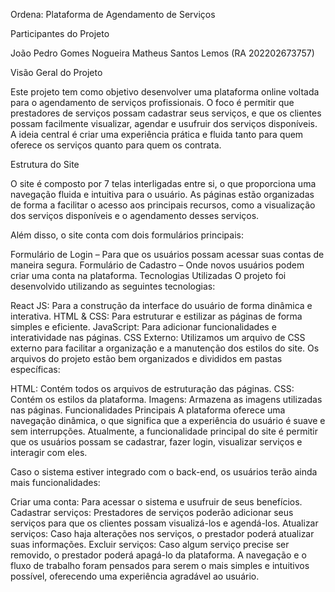 Ordena: Plataforma de Agendamento de Serviços

Participantes do Projeto

João Pedro Gomes Nogueira
Matheus Santos Lemos (RA 202202673757)

Visão Geral do Projeto

Este projeto tem como objetivo desenvolver uma plataforma online voltada para o agendamento de serviços profissionais. O foco é permitir que prestadores de serviços possam cadastrar seus serviços, e que os clientes possam facilmente visualizar, agendar e usufruir dos serviços disponíveis. A ideia central é criar uma experiência prática e fluida tanto para quem oferece os serviços quanto para quem os contrata.

Estrutura do Site

O site é composto por 7 telas interligadas entre si, o que proporciona uma navegação fluida e intuitiva para o usuário. As páginas estão organizadas de forma a facilitar o acesso aos principais recursos, como a visualização dos serviços disponíveis e o agendamento desses serviços.

Além disso, o site conta com dois formulários principais:

Formulário de Login – Para que os usuários possam acessar suas contas de maneira segura.
Formulário de Cadastro – Onde novos usuários podem criar uma conta na plataforma.
Tecnologias Utilizadas
O projeto foi desenvolvido utilizando as seguintes tecnologias:

React JS: Para a construção da interface do usuário de forma dinâmica e interativa.
HTML & CSS: Para estruturar e estilizar as páginas de forma simples e eficiente.
JavaScript: Para adicionar funcionalidades e interatividade nas páginas.
CSS Externo: Utilizamos um arquivo de CSS externo para facilitar a organização e a manutenção dos estilos do site.
Os arquivos do projeto estão bem organizados e divididos em pastas específicas:

HTML: Contém todos os arquivos de estruturação das páginas.
CSS: Contém os estilos da plataforma.
Imagens: Armazena as imagens utilizadas nas páginas.
Funcionalidades Principais
A plataforma oferece uma navegação dinâmica, o que significa que a experiência do usuário é suave e sem interrupções. Atualmente, a funcionalidade principal do site é permitir que os usuários possam se cadastrar, fazer login, visualizar serviços e interagir com eles.

Caso o sistema estiver integrado com o back-end, os usuários terão ainda mais funcionalidades:

Criar uma conta: Para acessar o sistema e usufruir de seus benefícios.
Cadastrar serviços: Prestadores de serviços poderão adicionar seus serviços para que os clientes possam visualizá-los e agendá-los.
Atualizar serviços: Caso haja alterações nos serviços, o prestador poderá atualizar suas informações.
Excluir serviços: Caso algum serviço precise ser removido, o prestador poderá apagá-lo da plataforma.
A navegação e o fluxo de trabalho foram pensados para serem o mais simples e intuitivos possível, oferecendo uma experiência agradável ao usuário.
